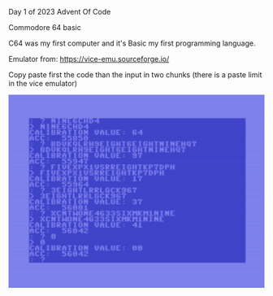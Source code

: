 Day 1 of 2023 Advent Of Code

Commodore 64 basic 

C64 was my first computer and it's Basic my first programming language. 

Emulator from:
https://vice-emu.sourceforge.io/

Copy paste first the code than the input in two chunks (there is a paste limit in the vice emulator)

![aoc_2023_day1_a.png](aoc_2023_day1_a.png)

